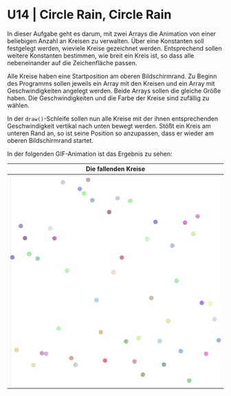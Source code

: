 # U14 | Circle Rain, Circle Rain

In dieser Aufgabe geht es darum, mit zwei Arrays die Animation von einer beliebigen Anzahl an Kreisen zu verwalten. Über eine Konstanten soll festgelegt werden, wieviele Kreise gezeichnet werden. Entsprechend sollen weitere Konstanten bestimmen, wie breit ein Kreis ist, so dass alle nebeneinander auf die Zeichenfläche passen.

Alle Kreise haben eine Startposition am oberen Bildschirmrand. Zu Beginn des Programms sollen jeweils ein Array mit den Kreisen und ein Array mit Geschwindigkeiten angelegt werden. Beide Arrays sollen die gleiche Größe haben. Die Geschwindigkeiten und die Farbe der Kreise sind zufällig zu wählen.

In der `draw()`-Schleife sollen nun alle Kreise mit der ihnen entsprechenden Geschwindigkeit vertikal nach unten bewegt werden. Stößt ein Kreis am unteren Rand an, so ist seine Position so anzupassen, dass er wieder am oberen Bildschirmrand startet.

In der folgenden GIF-Animation ist das Ergebnis zu sehen:

| Die fallenden Kreise |
|:------:|
| ![Circle Rain](./docs/circlerain.gif) |
